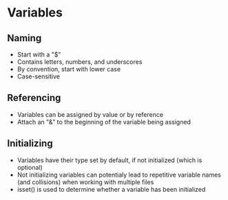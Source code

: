 # Variables

## Naming
* Start with a "$"
* Contains letters, numbers, and underscores
* By convention, start with lower case
* Case-sensitive

## Referencing
* Variables can be assigned by value or by reference
* Attach an "&" to the beginning of the variable being assigned

## Initializing
* Variables have their type set by default, if not initialized (which is optional)
* Not initializing variables can potentialy lead to repetitive variable names (and collisions) when working with multiple files
* isset() is used to determine whether a variable has been initialized

